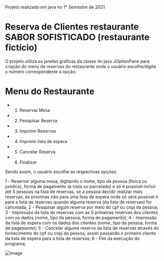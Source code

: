 
Projeto realizado em java no 1° Semestre de 2021 

# Reserva de Clientes restaurante SABOR SOFISTICADO (restaurante fictício)

O projeto utiliza as janelas gráficas da classe do java JOptionPane  para criação do menu de reservas do restaurante onde o usuário escolhe/digita o número correspondente a opção: 

# Menu do Restaurante

  * 1. Reservar Mesa
  * 2. Pesquisar Reserva
  * 3. Imprimir Reservas
  * 4. Imprimir lista de espera
  * 5. Cancelar Reserva
  * 6. Finalizar
  
  Sendo assim, o usuário escolhe as respectivas opções: 
  
   1 - Reservar alguma mesa, digitando o nome, tipo da pessoa (física ou jurídica), forma de pagamento (á vista ou parcelado) e só é possível incluir até 5 pessoas na lista de reservas, se a pessoa decidir realizar mais reservas, as próximas irão para uma lista de espera onde só será possível ir para a lista de reservas quando alguma reserva (da lista de reservas) for cancelada;
   2 - Pesquisar algum reserva por meio do cpf ou cnpj da pessoa;
   3 - Impressão da lista de reservas com as 5 primeiras reservas dos clientes com os dados (nome, tipo da pessoa, forma de pagamento);
   4 - Impressão da lista de espera com os dados dos clientes (nome, tipo da pessoa, forma de pagamento);
   5 - Cancelar alguma reserva da lista de reservas através do fornecimento do cpf ou cnpj da pessoa, assim passando o primeiro cliente da lista de espera para a lista de reservas;
   6 - Fim da execução do programa;
   
   ![image](https://user-images.githubusercontent.com/68198636/184022391-fd586b59-7eb8-4df3-8c4a-dd11dd9b46d3.png)
